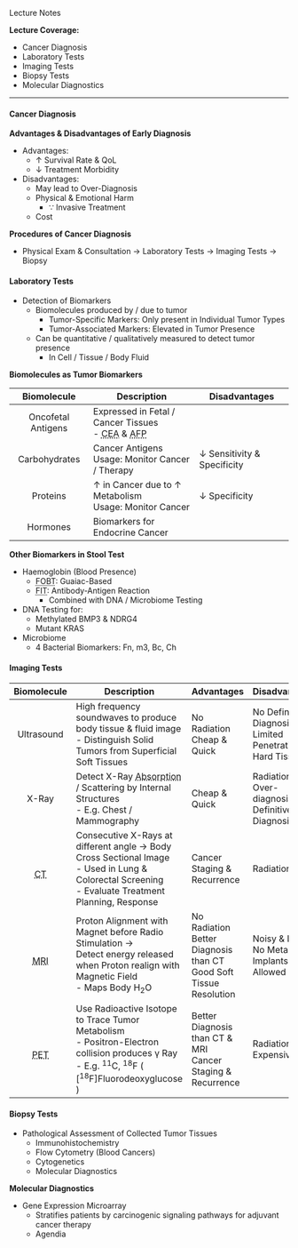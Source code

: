Lecture Notes

**Lecture Coverage:**
- Cancer Diagnosis
- Laboratory Tests
- Imaging Tests
- Biopsy Tests
- Molecular Diagnostics

---
#### **Cancer Diagnosis**
**Advantages & Disadvantages of Early Diagnosis**
- Advantages:
	- ↑ Survival Rate & QoL
	- ↓ Treatment Morbidity
- Disadvantages:
	- May lead to Over-Diagnosis
	- Physical & Emotional Harm
		- ∵ Invasive Treatment
	- Cost

**Procedures of Cancer Diagnosis**
- Physical Exam & Consultation → Laboratory Tests → Imaging Tests → Biopsy


#### **Laboratory Tests**
- Detection of Biomarkers
	- Biomolecules produced by / due to tumor
		- Tumor-Specific Markers: Only present in Individual Tumor Types
		- Tumor-Associated Markers: Elevated in Tumor Presence
	- Can be quantitative / qualitatively measured to detect tumor presence
		- In Cell / Tissue / Body Fluid

**Biomolecules as Tumor Biomarkers**

|    Biomolecule     | Description                                                                                                                             | Disadvantages               |
| :----------------: | --------------------------------------------------------------------------------------------------------------------------------------- | --------------------------- |
| Oncofetal Antigens | Expressed in Fetal / Cancer Tissues<br>- <abbr Title="Carcinoembryonic Antigen">CEA</abbr> & <abbr Title="Alpha-fetoprotein">AFP</abbr> |                             |
|   Carbohydrates    | Cancer Antigens <br>Usage: Monitor Cancer / Therapy                                                                                     | ↓ Sensitivity & Specificity |
|      Proteins      | ↑ in Cancer due to ↑ Metabolism<br>Usage: Monitor Cancer                                                                                | ↓ Specificity               |
|      Hormones      | Biomarkers for Endocrine Cancer                                                                                                         |                             |

**Other Biomarkers in Stool Test**
- Haemoglobin (Blood Presence)
	- <abbr Title="Fecal Occult Blood Test">FOBT</abbr>: Guaiac-Based
	- <abbr Title="Fecal Immunochemical Test">FIT</abbr>: Antibody-Antigen Reaction
		- Combined with DNA / Microbiome Testing
- DNA Testing for:
	- Methylated BMP3 & NDRG4
	- Mutant KRAS
- Microbiome
	- 4 Bacterial Biomarkers: Fn, m3, Bc, Ch


#### **Imaging Tests**

|                        Biomolecule                        | Description                                                                                                                                                                       | Advantages                                                              | Disadvantages                                                  |
| :-------------------------------------------------------: | --------------------------------------------------------------------------------------------------------------------------------------------------------------------------------- | ----------------------------------------------------------------------- | -------------------------------------------------------------- |
|                        Ultrasound                         | High frequency soundwaves to produce body tissue & fluid image<br>- Distinguish Solid Tumors from Superficial Soft Tissues                                                        | No Radiation<br>Cheap & Quick                                           | No Definitive Diagnosis<br>Limited Penetration of Hard Tissues |
|                           X-Ray                           | Detect X-Ray <abbr Title="Bone > Fat > Air">Absorption</abbr> / Scattering by Internal Structures<br>- E.g. Chest / Mammography                                                   | Cheap & Quick                                                           | Radiation<br>Over-diagnosis / No Definitive Diagnosis          |
|    <br><abbr Title="Computerized Tomography">CT</abbr>    | Consecutive X-Rays at different angle → Body Cross Sectional Image<br>- Used in Lung & Colorectal Screening<br>- Evaluate Treatment Planning, Response                            | Cancer Staging & Recurrence                                             | Radiation                                                      |
|  <br><abbr Title="Magnetic Resonance Imaging">MRI</abbr>  | Proton Alignment with Magnet before Radio Stimulation →<br>Detect energy released when Proton realign with Magnetic Field<br>- Maps Body H<sub>2</sub>O                           | No Radiation<br>Better Diagnosis than CT<br>Good Soft Tissue Resolution | Noisy & Long<br>No Metal Implants Allowed                      |
| <br><abbr Title="Positron Emission Tomography">PET</abbr> | Use Radioactive Isotope to Trace Tumor Metabolism<br>- Positron-Electron collision produces γ Ray<br>- E.g. <sup>11</sup>C, <sup>18</sup>F ( [<sup>18</sup>F]Fluorodeoxyglucose ) | Better Diagnosis than CT & MRI<br>Cancer Staging & Recurrence           | Radiation<br>Expensive                                         |


#### **Biopsy Tests**
- Pathological Assessment of Collected Tumor Tissues
	- Immunohistochemistry
	- Flow Cytometry (Blood Cancers)
	- Cytogenetics
	- Molecular Diagnostics

**Molecular Diagnostics**
- Gene Expression Microarray
	- Stratifies patients by carcinogenic signaling pathways for adjuvant cancer therapy
	- Agendia